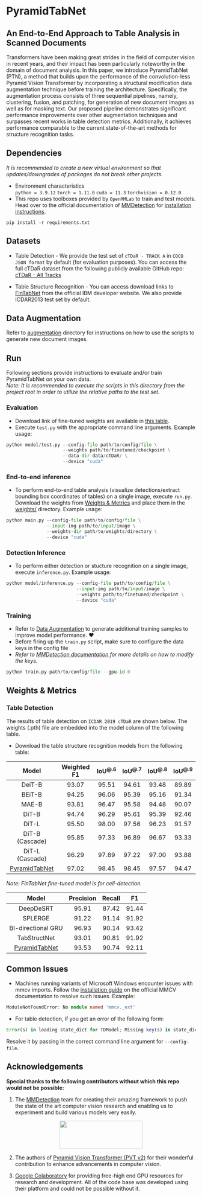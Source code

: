 # PyramidTabNet

## An End-to-End Approach to Table Analysis in Scanned Documents

Transformers have been making great strides in the field of computer vision in recent years, and their impact has been particularly noteworthy in the domain of document analysis. In this paper, we introduce PyramidTabNet (PTN), a method that builds upon the performance of the convolution-less Pyramid Vision Transformer by incorporating a structural modification data augmentation technique before training the architecture. Specifically, the augmentation process consists of three sequential pipelines, namely, clustering, fusion, and patching, for generation of new document images as well as for masking text. Our proposed pipeline demonstrates significant performance improvements over other augmentation techniques and surpasses recent works in table detection metrics. Additionally, it achieves performance comparable to the current state-of-the-art methods for structure recognition tasks.

## Dependencies

_It is recommended to create a new virtual environment so that updates/downgrades of packages do not break other projects._

- Environment characteristics
  <br/>`python = 3.9.12` `torch = 1.11.0` `cuda = 11.3` `torchvision = 0.12.0`
- This repo uses toolboxes provided by `OpenMMLab` to train and test models. Head over to the official documentation of [MMDetection](https://github.com/open-mmlab/mmdetection) for [installation instructions](https://mmdetection.readthedocs.io/en/latest/get_started.html#installation).

```
pip install -r requirements.txt
```

## Datasets
- Table Detection - We provide the test set of `cTDaR - TRACK A` in `COCO JSON format` by default (for evaluation purposes). You can access the full cTDaR dataset from the following publicly available GitHub repo: [cTDaR - All Tracks](https://github.com/cndplab-founder/ICDAR2019_cTDaR)

- Table Structure Recognition - You can access download links to [FinTabNet](https://developer.ibm.com/exchanges/data/all/fintabnet/) from the official IBM developer website. We also provide ICDAR2013 test set by default.

## Data Augmentation

Refer to [augmentation](augmentation/) directory for instructions on how to use the scripts to generate new document images.

## Run

Following sections provide instructions to evaluate and/or train PyramidTabNet on your own data.<br/>
*Note: It is recommended to execute the scripts in this directory from the project root in order to utilize the relative paths to the test set.*
### Evaluation

- Download link of fine-tuned weights are available in [this table](https://github.com/muhd-umer/PyramidTabNet#table-detection).
- Execute `test.py` with the appropriate command line arguments. Example usage:

```python
python model/test.py --config-file path/to/config/file \
                     --weights path/to/finetuned/checkpoint \
                     --data-dir data/cTDaR/ \
                     --device "cuda"
```

### End-to-end inference
- To perform end-to-end table analysis (visualize detections/extract bounding box coordinates of tables) on a single image, execute `run.py`. Download the weights from [Weights & Metrics](#weights--metrics) and place them in the [weights/](weights/) directory. Example usage:
```python
python main.py --config-file path/to/config/file \
               --input-img path/to/input/image \
               --weights-dir path/to/weights/directory \
               --device "cuda"
```

### Detection Inference
- To perform either detection or stucture recognition on a single image, execute `inference.py`. Example usage:
```python
python model/inference.py --config-file path/to/config/file \
                          --input-img path/to/input/image \
                          --weights path/to/finetuned/checkpoint \
                          --device "cuda"
```

### Training
- Refer to [Data Augmentation](https://github.com/muhd-umer/PyramidTabNet/tree/main/detection/augmentation) to generate additional training samples to improve model performance. ❤️
- Before firing up the `train.py` script, make sure to configure the data keys in the config file 
- *Refer to [MMDetection documentation](https://mmdetection.readthedocs.io/en/latest/2_new_data_model.html#train-with-customized-datasets) for more details on how to modify the keys.*
```python
python train.py path/to/config/file --gpu-id 0
```

## Weights & Metrics
### Table Detection
The results of table detection on `ICDAR 2019 cTDaR` are shown below. The weights (.pth) file are embedded into the model column of the following table.

- Download the table structure recognition models from the following table:
<div align="center">

| Model | Weighted F1 | IoU<sup>@.6</sup> | IoU<sup>@.7</sup> | IoU<sup>@.8</sup> | IoU<sup>@.9</sup> |
|:---:|:---:|:---:|:---:|:---:|:---:|
| DeiT-B | 93.07 | 95.51 | 94.61 | 93.48 | 89.89 |
| BEiT-B | 94.25 | 96.06 | 95.39 | 95.16 | 91.34 |
| MAE-B | 93.81 | 96.47 | 95.58 | 94.48 | 90.07 |
| DiT-B | 94.74 | 96.29 | 95.61 | 95.39 | 92.46 |
| DiT-L | 95.50 | 98.00 | 97.56 | 96.23 | 91.57 |
| DiT-B (Cascade) | 95.85 | 97.33 | 96.89 | 96.67 | 93.33 |
| DiT-L (Cascade) | 96.29 | 97.89 | 97.22 | 97.00 | 93.88 |
| [PyramidTabNet](https://drive.google.com/file/d/1DN_DSM-wb5izSoL7PkBirL3_R7y-tK1i/view?usp=share_link) | 97.02 | 98.45 | 98.45 | 97.57 | 94.47 |

</div>

_Note: FinTabNet fine-tuned model is for cell-detection._

<div align="center">

| Model | Precision | Recall | F1 |
|:---:|:---:|:---:|:---:|
| DeepDeSRT | 95.91 | 87.42 | 91.44 |
| SPLERGE | 91.22 | 91.14 | 91.92 |
| BI-directional GRU | 96.93 | 90.14 | 93.42 |
| TabStructNet | 93.01 | 90.81 | 91.92 |
| [PyramidTabNet](https://drive.google.com/file/d/1v1ndhJlgmEtvgTxrlpCE9jycNEAiehVN/view?usp=share_link) | 93.53 | 90.74 | 92.11 |
</div>

## Common Issues
- Machines running variants of Microsoft Windows encounter issues with mmcv imports. Follow the [installation guide](https://mmcv.readthedocs.io/en/latest/get_started/installation.html) on the official MMCV documentation to resolve such issues. Example:

```TypeScript
ModuleNotFoundError: No module named 'mmcv._ext'
```

- For table detection, if you get an error of the following form:

```TypeScript
Error(s) in loading state_dict for TDModel; Missing key(s) in state_dict
```

Resolve it by passing in the correct command line argument for `--config-file`.

## Acknowledgements

**Special thanks to the following contributors without which this repo would not be possible:**

1. The [MMDetection](https://github.com/open-mmlab/mmdetection) team for creating their amazing framework to push the state of the art computer vision research and enabling us to experiment and build various models very easily.
<p align="center">
   <a href="https://github.com/open-mmlab/mmdetection"><img width="220" height="75" src="https://raw.githubusercontent.com/open-mmlab/mmdetection/master/resources/mmdet-logo.png"/></a>
</p>

2. The authors of [Pyramid Vision Transformer (PVT v2)](https://arxiv.org/pdf/2106.13797.pdf) for their wonderful contribution to enhance advancements in computer vision.

3. [Google Colaboratory](https://github.com/googlecolab) for providing free-high end GPU resources for research and development. All of the code base was developed using their platform and could not be possible without it.
